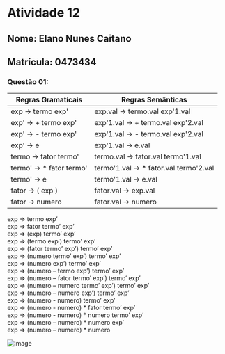 # Atividade 12
## Nome: Elano Nunes Caitano
## Matrícula: 0473434

### Questão 01:

| Regras Gramaticais       | Regras Semânticas                      |
|--------------------------|----------------------------------------|
| exp -> termo exp'        | exp.val -> termo.val exp'1.val         |
| exp' -> + termo exp'     | exp'1.val -> + termo.val exp'2.val     |
| exp' -> - termo exp'     | exp'1.val -> - termo.val exp'2.val     |
| exp' -> e                | exp'1.val -> e.val                     |
| termo -> fator termo'    | termo.val -> fator.val termo'1.val     |
| termo' -> * fator termo' | termo'1.val -> * fator.val termo'2.val |
| termo' -> e              | termo'1.val -> e.val                   |
| fator -> ( exp )         | fator.val -> exp.val                   |
| fator -> numero          | fator.val -> numero                    |

exp => termo exp’ <br />
exp => fator termo’ exp’ <br />
exp => (exp) termo’ exp’ <br />
exp => (termo exp’) termo’ exp’ <br />
exp => (fator termo’ exp’) termo’ exp’ <br />
exp => (numero termo’ exp’) termo’ exp’ <br />
exp => (numero exp’) termo’ exp’ <br />
exp => (numero – termo exp’) termo’ exp’ <br />
exp => (numero – fator termo’ exp’) termo‘ exp’ <br />
exp => (numero – numero termo’ exp’) termo’ exp’ <br />
exp => (numero – numero exp’) termo’ exp’ <br />
exp => (numero - numero) termo’ exp’ <br />
exp => (numero - numero) * fator termo’ exp’ <br />
exp => (numero - numero) * numero termo’ exp’ <br />
exp => (numero – numero) * numero exp’ <br />
exp => (numero – numero) * numero <br />

![image](https://drive.google.com/uc?export=view&id=12fuXDq_fvPdErHApRhAiFDEeRdriw1pH)
 
